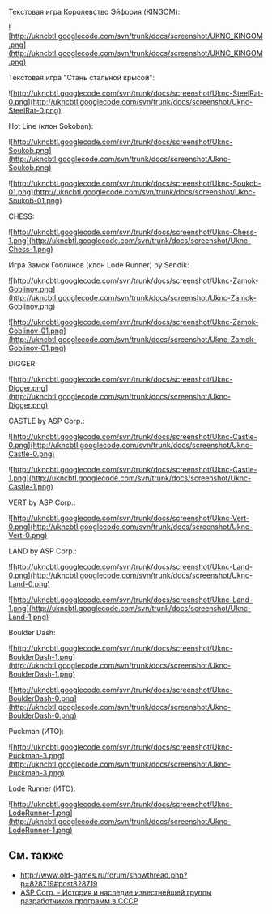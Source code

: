 Текстовая игра Королевство Эйфория (KINGOM):

![http://ukncbtl.googlecode.com/svn/trunk/docs/screenshot/UKNC_KINGOM.png](http://ukncbtl.googlecode.com/svn/trunk/docs/screenshot/UKNC_KINGOM.png)

Текстовая игра "Стань стальной крысой":

![http://ukncbtl.googlecode.com/svn/trunk/docs/screenshot/Uknc-SteelRat-0.png](http://ukncbtl.googlecode.com/svn/trunk/docs/screenshot/Uknc-SteelRat-0.png)

Hot Line (клон Sokoban):

![http://ukncbtl.googlecode.com/svn/trunk/docs/screenshot/Uknc-Soukob.png](http://ukncbtl.googlecode.com/svn/trunk/docs/screenshot/Uknc-Soukob.png)

![http://ukncbtl.googlecode.com/svn/trunk/docs/screenshot/Uknc-Soukob-01.png](http://ukncbtl.googlecode.com/svn/trunk/docs/screenshot/Uknc-Soukob-01.png)

CHESS:

![http://ukncbtl.googlecode.com/svn/trunk/docs/screenshot/Uknc-Chess-1.png](http://ukncbtl.googlecode.com/svn/trunk/docs/screenshot/Uknc-Chess-1.png)

Игра Замок Гоблинов (клон Lode Runner) by Sendik:

![http://ukncbtl.googlecode.com/svn/trunk/docs/screenshot/Uknc-Zamok-Goblinov.png](http://ukncbtl.googlecode.com/svn/trunk/docs/screenshot/Uknc-Zamok-Goblinov.png)

![http://ukncbtl.googlecode.com/svn/trunk/docs/screenshot/Uknc-Zamok-Goblinov-01.png](http://ukncbtl.googlecode.com/svn/trunk/docs/screenshot/Uknc-Zamok-Goblinov-01.png)

DIGGER:

![http://ukncbtl.googlecode.com/svn/trunk/docs/screenshot/Uknc-Digger.png](http://ukncbtl.googlecode.com/svn/trunk/docs/screenshot/Uknc-Digger.png)

CASTLE by ASP Corp.:

![http://ukncbtl.googlecode.com/svn/trunk/docs/screenshot/Uknc-Castle-0.png](http://ukncbtl.googlecode.com/svn/trunk/docs/screenshot/Uknc-Castle-0.png)

![http://ukncbtl.googlecode.com/svn/trunk/docs/screenshot/Uknc-Castle-1.png](http://ukncbtl.googlecode.com/svn/trunk/docs/screenshot/Uknc-Castle-1.png)

VERT by ASP Corp.:

![http://ukncbtl.googlecode.com/svn/trunk/docs/screenshot/Uknc-Vert-0.png](http://ukncbtl.googlecode.com/svn/trunk/docs/screenshot/Uknc-Vert-0.png)

LAND by ASP Corp.:

![http://ukncbtl.googlecode.com/svn/trunk/docs/screenshot/Uknc-Land-0.png](http://ukncbtl.googlecode.com/svn/trunk/docs/screenshot/Uknc-Land-0.png)

![http://ukncbtl.googlecode.com/svn/trunk/docs/screenshot/Uknc-Land-1.png](http://ukncbtl.googlecode.com/svn/trunk/docs/screenshot/Uknc-Land-1.png)

Boulder Dash:

![http://ukncbtl.googlecode.com/svn/trunk/docs/screenshot/Uknc-BoulderDash-1.png](http://ukncbtl.googlecode.com/svn/trunk/docs/screenshot/Uknc-BoulderDash-1.png)

![http://ukncbtl.googlecode.com/svn/trunk/docs/screenshot/Uknc-BoulderDash-0.png](http://ukncbtl.googlecode.com/svn/trunk/docs/screenshot/Uknc-BoulderDash-0.png)

Puckman (ИТО):

![http://ukncbtl.googlecode.com/svn/trunk/docs/screenshot/Uknc-Puckman-3.png](http://ukncbtl.googlecode.com/svn/trunk/docs/screenshot/Uknc-Puckman-3.png)

Lode Runner (ИТО):

![http://ukncbtl.googlecode.com/svn/trunk/docs/screenshot/Uknc-LodeRunner-1.png](http://ukncbtl.googlecode.com/svn/trunk/docs/screenshot/Uknc-LodeRunner-1.png)

## См. также ##
  * http://www.old-games.ru/forum/showthread.php?p=828719#post828719
  * [ASP Corp. - История и наследие известнейшей группы разработчиков программ в СССР](http://www.old-games.ru/articles/53651.html)